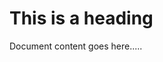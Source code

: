 <html>
<head>
<title>This document title</title>
</head>
<body>
<h1>This is a heading</h1>
<p>Document content goes here.....</p>
</body>
</html>

